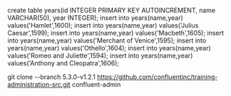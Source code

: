 create table years(id INTEGER PRIMARY KEY AUTOINCREMENT, name
VARCHAR(50), year INTEGER);
insert into years(name,year) values('Hamlet',1600);
insert into years(name,year) values('Julius Caesar',1599);
insert into years(name,year) values('Macbeth',1605);
insert into years(name,year) values('Merchant of Venice',1595);
insert into years(name,year) values('Othello',1604);
insert into years(name,year) values('Romeo and Juliette',1594);
insert into years(name,year) values('Anthony and Cleopatra',1606);



git clone --branch 5.3.0-v1.2.1 https://github.com/confluentinc/training-administration-src.git confluent-admin
